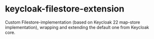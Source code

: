 # keycloak-filestore-extension
Custom Filestore-implementation (based on Keycloak 22 map-store implementation), wrapping and extending the default one from Keycloak core.
